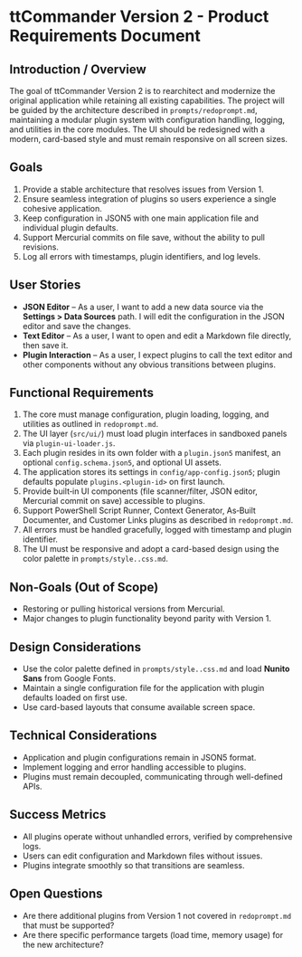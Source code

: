 # ttCommander Version 2 - Product Requirements Document

## Introduction / Overview

The goal of ttCommander Version 2 is to rearchitect and modernize the original application while retaining all existing capabilities. The project will be guided by the architecture described in `prompts/redoprompt.md`, maintaining a modular plugin system with configuration handling, logging, and utilities in the core modules. The UI should be redesigned with a modern, card-based style and must remain responsive on all screen sizes.

## Goals

1. Provide a stable architecture that resolves issues from Version 1.
2. Ensure seamless integration of plugins so users experience a single cohesive application.
3. Keep configuration in JSON5 with one main application file and individual plugin defaults.
4. Support Mercurial commits on file save, without the ability to pull revisions.
5. Log all errors with timestamps, plugin identifiers, and log levels.

## User Stories

- **JSON Editor** – As a user, I want to add a new data source via the **Settings &gt; Data Sources** path. I will edit the configuration in the JSON editor and save the changes.
- **Text Editor** – As a user, I want to open and edit a Markdown file directly, then save it.
- **Plugin Interaction** – As a user, I expect plugins to call the text editor and other components without any obvious transitions between plugins.

## Functional Requirements

1. The core must manage configuration, plugin loading, logging, and utilities as outlined in `redoprompt.md`.
2. The UI layer (`src/ui/`) must load plugin interfaces in sandboxed panels via `plugin-ui-loader.js`.
3. Each plugin resides in its own folder with a `plugin.json5` manifest, an optional `config.schema.json5`, and optional UI assets.
4. The application stores its settings in `config/app-config.json5`; plugin defaults populate `plugins.<plugin-id>` on first launch.
5. Provide built‑in UI components (file scanner/filter, JSON editor, Mercurial commit on save) accessible to plugins.
6. Support PowerShell Script Runner, Context Generator, As‑Built Documenter, and Customer Links plugins as described in `redoprompt.md`.
7. All errors must be handled gracefully, logged with timestamp and plugin identifier.
8. The UI must be responsive and adopt a card-based design using the color palette in `prompts/style..css.md`.

## Non‑Goals (Out of Scope)

- Restoring or pulling historical versions from Mercurial.
- Major changes to plugin functionality beyond parity with Version 1.

## Design Considerations

- Use the color palette defined in `prompts/style..css.md` and load **Nunito Sans** from Google Fonts.
- Maintain a single configuration file for the application with plugin defaults loaded on first use.
- Use card-based layouts that consume available screen space.

## Technical Considerations

- Application and plugin configurations remain in JSON5 format.
- Implement logging and error handling accessible to plugins.
- Plugins must remain decoupled, communicating through well-defined APIs.

## Success Metrics

- All plugins operate without unhandled errors, verified by comprehensive logs.
- Users can edit configuration and Markdown files without issues.
- Plugins integrate smoothly so that transitions are seamless.

## Open Questions

- Are there additional plugins from Version 1 not covered in `redoprompt.md` that must be supported?
- Are there specific performance targets (load time, memory usage) for the new architecture?

